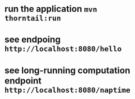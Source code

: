 # run the application `mvn thorntail:run`
# see endpoing `http://localhost:8080/hello`
# see long-running computation endpoint `http://localhost:8080/naptime`